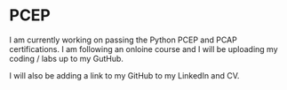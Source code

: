 # PCEP

I am currently working on passing the Python PCEP and PCAP certifications.
I am following an onloine course and I will be uploading my coding / labs up to my GutHub. 

I will also be adding a link to my GitHub to my LinkedIn and CV. 
